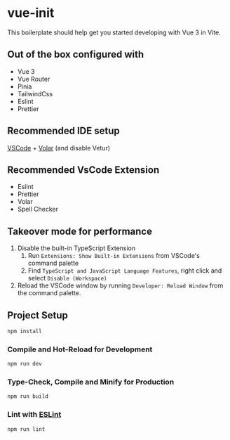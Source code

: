 # vue-init

This boilerplate should help get you started developing with Vue 3 in Vite.

## Out of the box configured with

- Vue 3
- Vue Router
- Pinia
- TailwindCss
- Eslint
- Prettier

## Recommended IDE setup

[VSCode](https://code.visualstudio.com/) + [Volar](https://marketplace.visualstudio.com/items?itemName=Vue.volar) (and disable Vetur)

## Recommended VsCode Extension

- Eslint
- Prettier
- Volar
- Spell Checker

## Takeover mode for performance

1. Disable the built-in TypeScript Extension
   1. Run `Extensions: Show Built-in Extensions` from VSCode's command palette
   2. Find `TypeScript and JavaScript Language Features`, right click and select `Disable (Workspace)`
2. Reload the VSCode window by running `Developer: Reload Window` from the command palette.

## Project Setup

```sh
npm install
```

### Compile and Hot-Reload for Development

```sh
npm run dev
```

### Type-Check, Compile and Minify for Production

```sh
npm run build
```

### Lint with [ESLint](https://eslint.org/)

```sh
npm run lint
```

